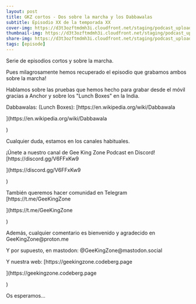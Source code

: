 ```yaml
---
layout: post
title: GKZ cortos - Dos sobre la marcha y los Dabbawalas
subtitle: Episodio XX de la temporada XX
cover-img: https://d3t3ozftmdmh3i.cloudfront.net/staging/podcast_uploaded_episode/14743809/14743809-1691161639360-abdb9a7ebfc82.jpg
thumbnail-img: https://d3t3ozftmdmh3i.cloudfront.net/staging/podcast_uploaded_episode/14743809/14743809-1691161639360-abdb9a7ebfc82.jpg
share-img: https://d3t3ozftmdmh3i.cloudfront.net/staging/podcast_uploaded_episode/14743809/14743809-1691161639360-abdb9a7ebfc82.jpg
tags: [episode]
---
```


<p>Serie de episodios cortos y sobre la marcha.</p>
<p>Pues milagrosamente hemos recuperado el episodio que grabamos ambos sobre la marcha!</p>
<p>Hablamos sobre las pruebas que hemos hecho para grabar desde el móvil gracias a Anchor y sobre los "Lunch Boxes" en la India.</p>
<p>Dabbawalas: (Lunch Boxes): [https://en.wikipedia.org/wiki/Dabbawala</p>](https://en.wikipedia.org/wiki/Dabbawala</p>)
<p>Cualquier duda, estamos en los canales habituales.</p>
<p>¡Únete a nuestro canal de Gee King Zone Podcast en Discord! [https://discord.gg/V6FFxKw9</p>](https://discord.gg/V6FFxKw9</p>)
<p>También queremos hacer comunidad en Telegram [https://t.me/GeeKingZone</p>](https://t.me/GeeKingZone</p>)
<p>Además, cualquier comentario es bienvenido y agradecido en GeeKingZone@proton.me</p>
<p>Y por supuesto, en mastodon: @GeeKingZone@mastodon.social</p>
<p>Y nuestra web: [https://geekingzone.codeberg.page</p>](https://geekingzone.codeberg.page</p>)
<p>Os esperamos...</p>
